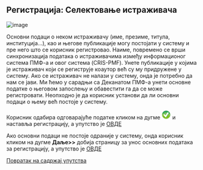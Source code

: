 ## Регистрација: Селектовање истраживача

![image](https://user-images.githubusercontent.com/29538544/147493832-33b35fd0-d171-47b7-bad0-7c056eef1456.png)

Основни подаци о неком истраживачу (име, презиме, титула, институција...), као и његове публикације могу постојати у систему и пре него што се корисник регистровао. Наиме, повремено се врши синхронизација података о истраживачима између информационог система ПМФ-а и овог система (CRIS-PMF). Унете публикације у којима је истраживач који се региструје коаутор већ су му придружене у систему. Ако се истраживач не налази у систему, онда је потребно да нам се јави. Ми ћемо у сарадњи са Деканатом ПМФ-а унети основне податке о његовом запослењу и обавестити га да се може регистровати. 
Неопходно је да корисник установи да ли основни подаци о њему већ постоје у систему.

Корисник одабира одговарајуће податке кликом на дугме ![image](../images/pick24.png) и наставља регистрацију, а упутство је [ОВДЕ](TreciKorakRegistracija.md)

Ако основни подаци не постоје одраније у систему, онда корисник кликом на дугме **Дaљe>>** добија страницу за унос основних података за регистрацију, а упутство је [ОВДЕ](cetvrtiKorakRegistracija.md)

[Повратак на садржај упутства](../uputstvo.md#садржаj)
